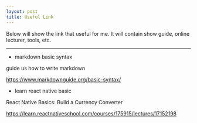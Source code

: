 ```yaml
---
layout: post
title: Useful Link
---
```

Below will show the link that useful for me. It will contain show guide, online lecturer, tools, etc.

---
- markdown basic syntax

guide us how to write markdown

<https://www.markdownguide.org/basic-syntax/>
- learn react native basic

React Native Basics: Build a Currency Converter

<https://learn.reactnativeschool.com/courses/175915/lectures/17152198>



